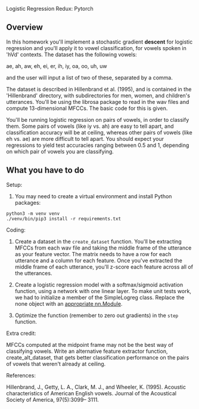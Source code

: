 Logistic Regression Redux: Pytorch


Overview
--------

In this homework you'll implement a stochastic gradient **descent** for
logistic regression and you'll apply it to vowel classification, for vowels
spoken in 'hVd' contexts.  The dataset has the following vowels:

   ae, ah, aw, eh, ei, er, ih, iy, oa, oo, uh, uw

and the user will input a list of two of these, separated by a comma.

The dataset is described in Hillenbrand et al. (1995), and is contained
in the 'Hillenbrand' directory, with subdirectories for men, women, and
children's utterances.  You'll be using the librosa package to read in
the wav files and compute 13-dimensional MFCCs.  The basic code for this 
is given.

You'll be running logistic regression on pairs of vowels, in order to
classify them.  Some pairs of vowels (like iy vs. ah) are easy to tell 
apart, and classification accuracy will be at ceiling, whereas other pairs 
of vowels (like eh vs. ae) are more difficult to tell apart.  You should 
expect your regressions to yield test accuracies ranging between 0.5 and 1, 
depending on which pair of vowels you are classifying.


What you have to do
----

Setup:

1. You may need to create a virtual environment and install Python
   packages:
   
```
python3 -m venv venv
./venv/bin/pip3 install -r requirements.txt
```

Coding:

1. Create a dataset in the `create_dataset` function.  You'll be extracting 
   MFCCs from each wav file and taking the middle frame of the utterance as 
   your feature vector.  The matrix needs to have a row for each utterance 
   and a column for each feature.  Once you've extracted the middle frame of
   each utterance, you'll z-score each feature across all of the utterances.

3. Create a logistic regression model with a softmax/sigmoid activation
   function, using a network with one linear layer. To make unit tests work,
   we had to initialize a member of the SimpleLogreg class.  Replace the
   none object with an [appropriate nn.Module](https://pytorch.org/docs/stable/generated/torch.nn.Linear.html).

5. Optimize the function (remember to zero out gradients) in the
   `step` function.
   

Extra credit: 

MFCCs computed at the midpoint frame may not be the best way of 
classifying vowels.  Write an alternative feature extractor function, 
create_alt_dataset, that gets better classification performance on the
pairs of vowels that weren't already at ceiling.


References:

Hillenbrand, J., Getty, L. A., Clark, M. J., and Wheeler, K. (1995). Acoustic characteristics of American English vowels. Journal of the Acoustical Society of America, 97(5):3099– 3111.

